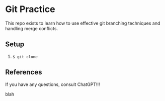 # Git Practice

This repo exists to learn how to use effective git branching techniques and handling merge conflicts.

## Setup

1. `$ git clone`

## References

If you have any questions, consult ChatGPT!!!

blah
